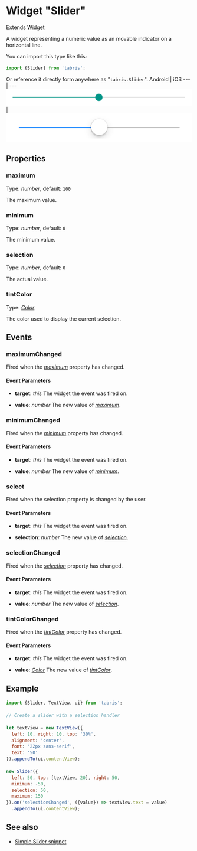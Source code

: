---
---
# Widget "Slider"

Extends [Widget](Widget.md)

A widget representing a numeric value as an movable indicator on a horizontal line.

You can import this type like this:
```js
import {Slider} from 'tabris';
```
Or reference it directly form anywhere as "`tabris.Slider`".
Android | iOS
--- | ---
![Slider on Android](img/android/Slider.png) | ![Slider on iOS](img/ios/Slider.png)

## Properties

### maximum


Type: *number*, default: `100`

The maximum value.

### minimum


Type: *number*, default: `0`

The minimum value.

### selection


Type: *number*, default: `0`

The actual value.

### tintColor


Type: *[Color](../types.md#color)*

The color used to display the current selection.


## Events

### maximumChanged

Fired when the [*maximum*](#maximum) property has changed.

#### Event Parameters 
- **target**: *this*
    The widget the event was fired on.

- **value**: *number*
    The new value of [*maximum*](#maximum).


### minimumChanged

Fired when the [*minimum*](#minimum) property has changed.

#### Event Parameters 
- **target**: *this*
    The widget the event was fired on.

- **value**: *number*
    The new value of [*minimum*](#minimum).


### select

Fired when the selection property is changed by the user.

#### Event Parameters 
- **target**: *this*
    The widget the event was fired on.

- **selection**: *number*
    The new value of *[selection](#selection)*.


### selectionChanged

Fired when the [*selection*](#selection) property has changed.

#### Event Parameters 
- **target**: *this*
    The widget the event was fired on.

- **value**: *number*
    The new value of [*selection*](#selection).


### tintColorChanged

Fired when the [*tintColor*](#tintColor) property has changed.

#### Event Parameters 
- **target**: *this*
    The widget the event was fired on.

- **value**: *[Color](../types.md#color)*
    The new value of [*tintColor*](#tintColor).





## Example
```js
import {Slider, TextView, ui} from 'tabris';

// Create a slider with a selection handler

let textView = new TextView({
  left: 10, right: 10, top: '30%',
  alignment: 'center',
  font: '22px sans-serif',
  text: '50'
}).appendTo(ui.contentView);

new Slider({
  left: 50, top: [textView, 20], right: 50,
  minimum: -50,
  selection: 50,
  maximum: 150
}).on('selectionChanged', ({value}) => textView.text = value)
  .appendTo(ui.contentView);
```
## See also

- [Simple Slider snippet](https://github.com/eclipsesource/tabris-js/tree/v3.0.0-beta1/snippets/slider.js)
